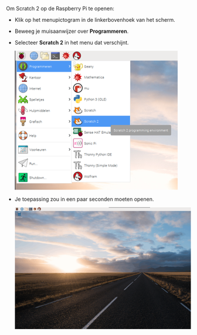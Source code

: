 Om Scratch 2 op de Raspberry Pi te openen:

- Klik op het menupictogram in de linkerbovenhoek van het scherm.

- Beweeg je muisaanwijzer over **Programmeren**.

- Selecteer **Scratch 2** in het menu dat verschijnt.
    
    ![open scratch](images/open-scratch.png)

- Je toepassing zou in een paar seconden moeten openen.
    
    ![open scratch animation](images/open-scratch.gif)